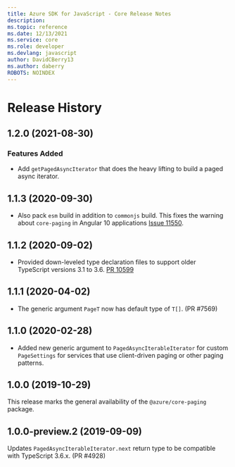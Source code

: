 ```yaml
---
title: Azure SDK for JavaScript - Core Release Notes
description: 
ms.topic: reference
ms.date: 12/13/2021
ms.service: core
ms.role: developer
ms.devlang: javascript
author: DavidCBerry13
ms.author: daberry
ROBOTS: NOINDEX
---
```

# Release History

## 1.2.0 (2021-08-30)

### Features Added

- Add `getPagedAsyncIterator` that does the heavy lifting to build a paged async iterator.

## 1.1.3 (2020-09-30)

- Also pack `esm` build in addition to `commonjs` build. This fixes the warning about `core-paging` in Angular 10 applications [Issue 11550](https://github.com/Azure/azure-sdk-for-js/issues/11550).

## 1.1.2 (2020-09-02)

- Provided down-leveled type declaration files to support older TypeScript versions 3.1 to 3.6.
  [PR 10599](https://github.com/Azure/azure-sdk-for-js/pull/10599)

## 1.1.1 (2020-04-02)

- The generic argument `PageT` now has default type of `T[]`. (PR #7569)

## 1.1.0 (2020-02-28)

- Added new generic argument to `PagedAsyncIterableIterator` for custom `PageSettings` for services that use client-driven paging or other paging patterns.

## 1.0.0 (2019-10-29)

This release marks the general availability of the `@azure/core-paging` package.

## 1.0.0-preview.2 (2019-09-09)

Updates `PagedAsyncIterableIterator.next` return type to be compatible with TypeScript 3.6.x. (PR #4928)
